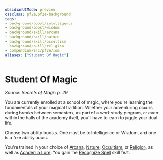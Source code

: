 ```yaml
---
obsidianUIMode: preview
cssclass: pf2e,pf2e-background
tags:
- background/boost/intelligence
- background/boost/wisdom
- background/skill/arcana
- background/skill/nature
- background/skill/occultism
- background/skill/religion
- compendium/src/pf2e/som
aliases: ["Student Of Magic"]
---
```

# Student Of Magic
*Source: Secrets of Magic p. 29*  

You are currently enrolled at a school of magic, where you're learning the fundamentals of your magical tradition. Whether your adventuring occurs during breaks between semesters, as part of a work study program, or even within the halls of the academy itself, you'll have to learn to juggle your dual life.

Choose two ability boosts. One must be to Intelligence or Wisdom, and one is a free ability boost.

You're trained in your choice of [Arcana](skills.md#Arcana), [Nature](skills.md#Nature), [Occultism](skills.md#Occultism), or [Religion](skills.md#Religion), as well as [Academia Lore](skills.md#Lore). You gain the [Recognize Spell](recognize-spell.md) skill feat.